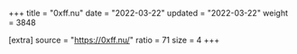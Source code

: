 +++
title = "0xff.nu"
date = "2022-03-22"
updated = "2022-03-22"
weight = 3848

[extra]
source = "https://0xff.nu/"
ratio = 71
size = 4
+++

